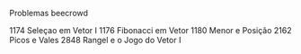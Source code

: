 Problemas beecrowd

1174	Seleçao em Vetor I
1176	Fibonacci em Vetor
1180	Menor e Posição
2162	Picos e Vales
2848	Rangel e o Jogo do Vetor I
